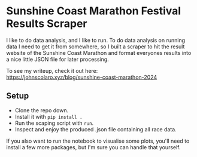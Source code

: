 # Sunshine Coast Marathon Festival Results Scraper

I like to do data analysis, and I like to run. To do data analysis on running data I need to get it from somewhere, so I built a scraper to hit the result website of the Sunshine Coast Marathon and format everyones results into a nice little JSON file for later processing.

To see my writeup, check it out here: https://johnscolaro.xyz/blog/sunshine-coast-marathon-2024

## Setup

* Clone the repo down.
* Install it with `pip install .`
* Run the scaping script with `run`.
* Inspect and enjoy the produced .json file containing all race data.

If you also want to run the notebook to visualise some plots, you'll need to install a few more packages, but I'm sure you can handle that yourself.